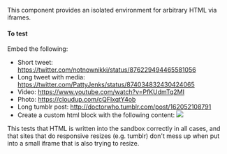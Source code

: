 This component provides an isolated environment for arbitrary HTML via iframes. 

#### To test

Embed the following:

- Short tweet: https://twitter.com/notnownikki/status/876229494465581056
- Long tweet with media: https://twitter.com/PattyJenks/status/874034832430424065
- Video: https://www.youtube.com/watch?v=PfKUdmTq2MI
- Photo: https://cloudup.com/cQFlxqtY4ob
- Long tumblr post: http://doctorwho.tumblr.com/post/162052108791
- Create a custom html block with the following content: <img src="https://cldup.com/G3fFjtKEKe-3000x3000.jpeg">

This tests that HTML is written into the sandbox correctly in all cases, and that sites that do responsive resizes (e.g. tumblr) don't mess up when put into a small iframe that is also trying to resize.

